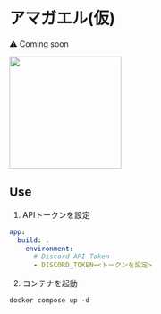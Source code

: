 # アマガエル(仮)

⚠ Coming soon

<a href="https://ablaze.one" target="_blank" rel="noopener noreferrer"><img src="https://user-images.githubusercontent.com/67790884/186777559-8f6a771c-5725-4723-976e-3fe0911c48a7.png" width="200px"></a>

## Use

1. APIトークンを設定

```yml
app:
  build: .
    environment:
      # Discord API Token
      - DISCORD_TOKEN=<トークンを設定>
```

2. コンテナを起動

```
docker compose up -d
```
